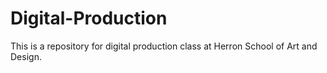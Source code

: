 # Digital-Production
This is a repository for digital production class at Herron School of Art and Design. 

